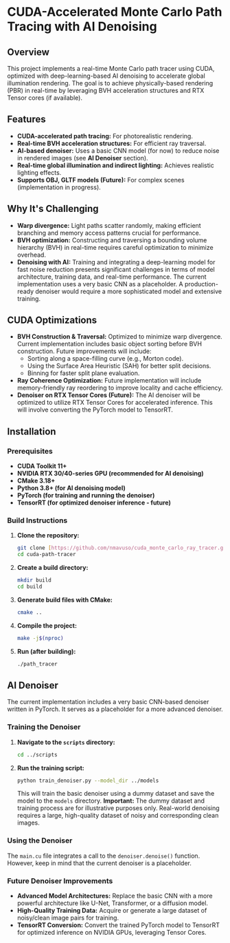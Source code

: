 # CUDA-Accelerated Monte Carlo Path Tracing with AI Denoising

## Overview

This project implements a real-time Monte Carlo path tracer using CUDA, optimized with deep-learning-based AI denoising to accelerate global illumination rendering. The goal is to achieve physically-based rendering (PBR) in real-time by leveraging BVH acceleration structures and RTX Tensor cores (if available).

## Features

-   **CUDA-accelerated path tracing:** For photorealistic rendering.
-   **Real-time BVH acceleration structures:** For efficient ray traversal.
-   **AI-based denoiser:** Uses a basic CNN model (for now) to reduce noise in rendered images (see **AI Denoiser** section).
-   **Real-time global illumination and indirect lighting:** Achieves realistic lighting effects.
-   **Supports OBJ, GLTF models (Future):** For complex scenes (implementation in progress).

## Why It's Challenging

-   **Warp divergence:** Light paths scatter randomly, making efficient branching and memory access patterns crucial for performance.
-   **BVH optimization:** Constructing and traversing a bounding volume hierarchy (BVH) in real-time requires careful optimization to minimize overhead.
-   **Denoising with AI:** Training and integrating a deep-learning model for fast noise reduction presents significant challenges in terms of model architecture, training data, and real-time performance. The current implementation uses a very basic CNN as a placeholder. A production-ready denoiser would require a more sophisticated model and extensive training.

## CUDA Optimizations

-   **BVH Construction & Traversal:** Optimized to minimize warp divergence. Current implementation includes basic object sorting before BVH construction. Future improvements will include:
    -   Sorting along a space-filling curve (e.g., Morton code).
    -   Using the Surface Area Heuristic (SAH) for better split decisions.
    -   Binning for faster split plane evaluation.
-   **Ray Coherence Optimization:** Future implementation will include memory-friendly ray reordering to improve locality and cache efficiency.
-   **Denoiser on RTX Tensor Cores (Future):** The AI denoiser will be optimized to utilize RTX Tensor Cores for accelerated inference. This will involve converting the PyTorch model to TensorRT.

## Installation

### Prerequisites

-   **CUDA Toolkit 11+**
-   **NVIDIA RTX 30/40-series GPU (recommended for AI denoising)**
-   **CMake 3.18+**
-   **Python 3.8+ (for AI denoising model)**
-   **PyTorch (for training and running the denoiser)**
-   **TensorRT (for optimized denoiser inference - future)**

### Build Instructions

1.  **Clone the repository:**
    ```bash
    git clone [https://github.com/nmavuso/cuda_monte_carlo_ray_tracer.git](https://github.com/nmavuso/cuda_monte_carlo_ray_tracer.git)
    cd cuda-path-tracer
    ```

2.  **Create a build directory:**
    ```bash
    mkdir build
    cd build
    ```

3.  **Generate build files with CMake:**
    ```bash
    cmake ..
    ```

4.  **Compile the project:**
    ```bash
    make -j$(nproc)
    ```

5.  **Run (after building):**
    ```bash
    ./path_tracer
    ```

## AI Denoiser

The current implementation includes a very basic CNN-based denoiser written in PyTorch. It serves as a placeholder for a more advanced denoiser.

### Training the Denoiser

1.  **Navigate to the `scripts` directory:**
    ```bash
    cd ../scripts
    ```

2.  **Run the training script:**
    ```bash
    python train_denoiser.py --model_dir ../models
    ```
    This will train the basic denoiser using a dummy dataset and save the model to the `models` directory.
    **Important:** The dummy dataset and training process are for illustrative purposes only. Real-world denoising requires a large, high-quality dataset of noisy and corresponding clean images.

### Using the Denoiser

The `main.cu` file integrates a call to the `denoiser.denoise()` function. However, keep in mind that the current denoiser is a placeholder.

### Future Denoiser Improvements

-   **Advanced Model Architectures:** Replace the basic CNN with a more powerful architecture like U-Net, Transformer, or a diffusion model.
-   **High-Quality Training Data:**  Acquire or generate a large dataset of noisy/clean image pairs for training.
-   **TensorRT Conversion:** Convert the trained PyTorch model to TensorRT for optimized inference on NVIDIA GPUs, leveraging Tensor Cores.

